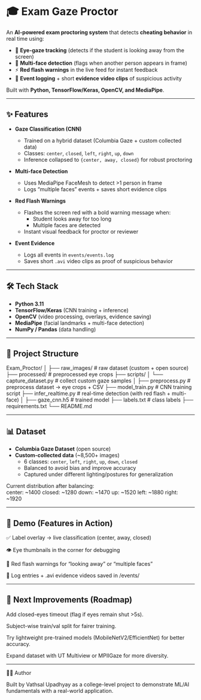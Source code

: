 # 🎓 Exam Gaze Proctor  

An **AI-powered exam proctoring system** that detects **cheating behavior** in real time using:  
- 👀 **Eye-gaze tracking** (detects if the student is looking away from the screen)  
- 🚨 **Multi-face detection** (flags when another person appears in frame)  
- ⚡ **Red flash warnings** in the live feed for instant feedback  
- 📝 **Event logging** + short **evidence video clips** of suspicious activity  

Built with **Python, TensorFlow/Keras, OpenCV, and MediaPipe**.  

---

## ✨ Features
- **Gaze Classification (CNN)**  
  - Trained on a hybrid dataset (Columbia Gaze + custom collected data)  
  - Classes: `center`, `closed`, `left`, `right`, `up`, `down`  
  - Inference collapsed to `{center, away, closed}` for robust proctoring  

- **Multi-face Detection**  
  - Uses MediaPipe FaceMesh to detect >1 person in frame  
  - Logs “multiple faces” events + saves short evidence clips  

- **Red Flash Warnings**  
  - Flashes the screen red with a bold warning message when:  
    - Student looks away for too long  
    - Multiple faces are detected  
  - Instant visual feedback for proctor or reviewer  

- **Event Evidence**  
  - Logs all events in `events/events.log`  
  - Saves short `.avi` video clips as proof of suspicious behavior  

---

## 🛠️ Tech Stack
- **Python 3.11**  
- **TensorFlow/Keras** (CNN training + inference)  
- **OpenCV** (video processing, overlays, evidence saving)  
- **MediaPipe** (facial landmarks + multi-face detection)  
- **NumPy / Pandas** (data handling)  

---

## 📂 Project Structure
Exam_Proctor/
│
├── raw_images/ # raw dataset (custom + open source)
├── processed/ # preprocessed eye crops
├── scripts/
│ └── capture_dataset.py # collect custom gaze samples
│
├── preprocess.py # preprocess dataset -> eye crops + CSV
├── model_train.py # CNN training script
├── infer_realtime.py # real-time detection (with red flash + multi-face)
│
├── gaze_cnn.h5 # trained model
├── labels.txt # class labels
├── requirements.txt
└── README.md


---

## 📊 Dataset
- **Columbia Gaze Dataset** (open source)  
- **Custom-collected data** (~8,500+ images)  
  - 6 classes: `center`, `left`, `right`, `up`, `down`, `closed`  
  - Balanced to avoid bias and improve accuracy  
  - Captured under different lighting/postures for generalization  

Current distribution after balancing:  
center: ~1400
closed: ~1280
down: ~1470
up: ~1520
left: ~1880
right: ~1920


---

## 🎥 Demo (Features in Action)

✅ Label overlay → live classification (center, away, closed)

👁️ Eye thumbnails in the corner for debugging

🚨 Red flash warnings for “looking away” or “multiple faces”

📝 Log entries + .avi evidence videos saved in /events/

---

## 🔮 Next Improvements (Roadmap)

Add closed-eyes timeout (flag if eyes remain shut >5s).

Subject-wise train/val split for fairer training.

Try lightweight pre-trained models (MobileNetV2/EfficientNet) for better accuracy.

Expand dataset with UT Multiview or MPIIGaze for more diversity.

---

👨‍💻 Author

Built by Vathsal Upadhyay
 as a college-level project to demonstrate ML/AI fundamentals with a real-world application.